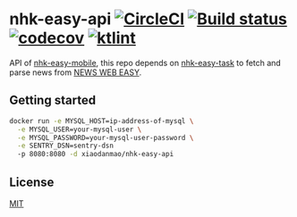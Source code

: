 # nhk-easy-api [![CircleCI](https://circleci.com/gh/nhk-news-web-easy/nhk-easy-api/tree/master.svg?style=svg)](https://circleci.com/gh/nhk-news-web-easy/nhk-easy-api/tree/master) [![Build status](https://ci.appveyor.com/api/projects/status/767xl0axpid4xi4g/branch/master?svg=true)](https://ci.appveyor.com/project/Frederick-S/nhk-easy-api-l9nej/branch/master) [![codecov](https://codecov.io/gh/Frederick-S/nhk-easy-api/branch/master/graph/badge.svg)](https://codecov.io/gh/Frederick-S/nhk-easy-api) [![ktlint](https://img.shields.io/badge/code%20style-%E2%9D%A4-FF4081.svg)](https://ktlint.github.io/)

API of [nhk-easy-mobile](https://github.com/nhk-news-web-easy/nhk-easy-mobile), this repo depends on [nhk-easy-task](https://github.com/nhk-news-web-easy/nhk-easy-task) to fetch and parse news from [NEWS WEB EASY](https://www3.nhk.or.jp/news/easy/).

## Getting started
```sh
docker run -e MYSQL_HOST=ip-address-of-mysql \
  -e MYSQL_USER=your-mysql-user \
  -e MYSQL_PASSWORD=your-mysql-user-password \
  -e SENTRY_DSN=sentry-dsn
  -p 8080:8080 -d xiaodanmao/nhk-easy-api
```

## License
[MIT](LICENSE)
